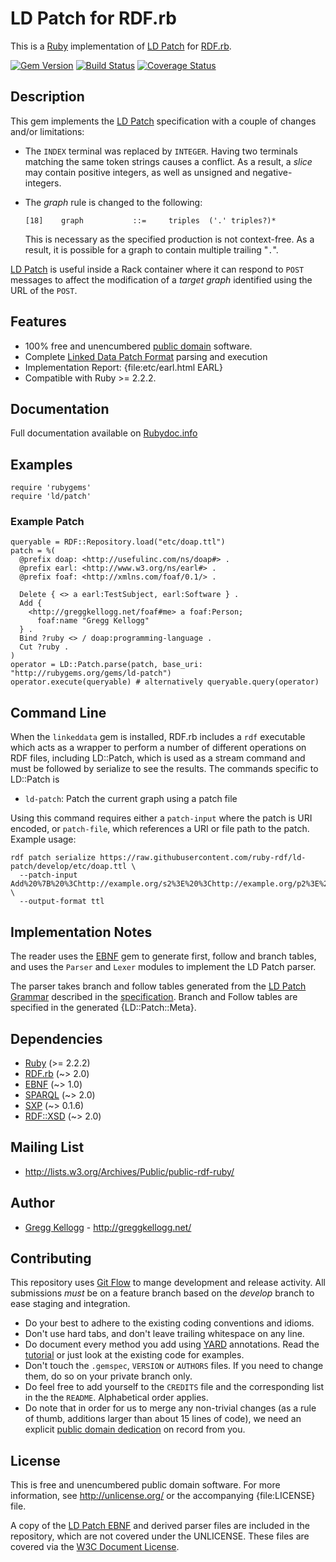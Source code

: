 # LD Patch for RDF.rb

This is a [Ruby][] implementation of [LD Patch][] for [RDF.rb][].

[![Gem Version](https://badge.fury.io/rb/ld-patch.png)](http://badge.fury.io/rb/ld-patch)
[![Build Status](https://travis-ci.org/ruby-rdf/ld-patch.png?branch=master)](http://travis-ci.org/ruby-rdf/ld-patch)
[![Coverage Status](https://coveralls.io/repos/ruby-rdf/ld-patch/badge.svg)](https://coveralls.io/r/ruby-rdf/ld-patch)

## Description

This gem implements the [LD Patch][] specification with a couple of changes and/or limitations:

* The `INDEX` terminal was replaced by `INTEGER`. Having two terminals matching the same token strings causes a conflict. As a result, a _slice_ may contain positive integers, as well as unsigned and negative-integers.
* The _graph_ rule is changed to the following:

      [18]    graph           ::=     triples  ('.' triples?)*

  This is necessary as the specified production is not context-free. As a result, it is possible for a graph to contain multiple trailing "`.`".

[LD Patch][] is useful inside a Rack container where it can respond to `POST` messages to affect the modification of a _target graph_ identified using the URL of the `POST`.

## Features

* 100% free and unencumbered [public domain](http://unlicense.org/) software.
* Complete [Linked Data Patch Format][LD Patch] parsing and execution
* Implementation Report: {file:etc/earl.html EARL}
* Compatible with Ruby >= 2.2.2.

## Documentation
Full documentation available on [Rubydoc.info][LD-Patch doc]

## Examples

    require 'rubygems'
    require 'ld/patch'

### Example Patch

    queryable = RDF::Repository.load("etc/doap.ttl")
    patch = %(
      @prefix doap: <http://usefulinc.com/ns/doap#> .
      @prefix earl: <http://www.w3.org/ns/earl#> .
      @prefix foaf: <http://xmlns.com/foaf/0.1/> .

      Delete { <> a earl:TestSubject, earl:Software } .
      Add {
        <http://greggkellogg.net/foaf#me> a foaf:Person;
          foaf:name "Gregg Kellogg"
      } .
      Bind ?ruby <> / doap:programming-language .
      Cut ?ruby .
    )
    operator = LD::Patch.parse(patch, base_uri: "http://rubygems.org/gems/ld-patch")
    operator.execute(queryable) # alternatively queryable.query(operator)

## Command Line
When the `linkeddata` gem is installed, RDF.rb includes a `rdf` executable which acts as a wrapper to perform a number of different
operations on RDF files, including LD::Patch, which is used as a stream command and must be followed by serialize to see the results. The commands specific to LD::Patch is 

* `ld-patch`: Patch the current graph using a patch file

Using this command requires either a `patch-input` where the patch is URI encoded, or `patch-file`, which references a URI or file path to the patch. 
Example usage:

    rdf patch serialize https://raw.githubusercontent.com/ruby-rdf/ld-patch/develop/etc/doap.ttl \
      --patch-input Add%20%7B%20%3Chttp://example.org/s2%3E%20%3Chttp://example.org/p2%3E%20%3Chttp://example.org/o2%3E%20%7D%20. \
      --output-format ttl

## Implementation Notes
The reader uses the [EBNF][] gem to generate first, follow and branch tables, and uses the `Parser` and `Lexer` modules to implement the LD Patch parser.

The parser takes branch and follow tables generated from the [LD Patch Grammar](file.ld-patch.html) described in the [specification][LD Patch]. Branch and Follow tables are specified in the generated {LD::Patch::Meta}.

## Dependencies

* [Ruby](http://ruby-lang.org/) (>= 2.2.2)
* [RDF.rb](http://rubygems.org/gems/rdf) (~> 2.0)
* [EBNF][] (~> 1.0)
* [SPARQL][] (~> 2.0)
* [SXP][] (~> 0.1.6)
* [RDF::XSD][] (~> 2.0)

## Mailing List
* <http://lists.w3.org/Archives/Public/public-rdf-ruby/>

## Author
* [Gregg Kellogg](http://github.com/gkellogg) - <http://greggkellogg.net/>

## Contributing
This repository uses [Git Flow](https://github.com/nvie/gitflow) to mange development and release activity. All submissions _must_ be on a feature branch based on the _develop_ branch to ease staging and integration.

* Do your best to adhere to the existing coding conventions and idioms.
* Don't use hard tabs, and don't leave trailing whitespace on any line.
* Do document every method you add using [YARD][] annotations. Read the [tutorial][YARD-GS] or just look at the existing code for examples.
* Don't touch the `.gemspec`, `VERSION` or `AUTHORS` files. If you need to change them, do so on your private branch only.
* Do feel free to add yourself to the `CREDITS` file and the corresponding list in the the `README`. Alphabetical order applies.
* Do note that in order for us to merge any non-trivial changes (as a rule of thumb, additions larger than about 15 lines of code), we need an explicit [public domain dedication][PDD] on record from you.

## License
This is free and unencumbered public domain software. For more information,
see <http://unlicense.org/> or the accompanying {file:LICENSE} file.

A copy of the [LD Patch EBNF](file:etc/ld-patch.ebnf) and derived parser files are included in the repository, which are not covered under the UNLICENSE. These files are covered via the [W3C Document License](http://www.w3.org/Consortium/Legal/2002/copyright-documents-20021231).

[Ruby]:           http://ruby-lang.org/
[RDF]:            http://www.w3.org/RDF/
[YARD]:           http://yardoc.org/
[YARD-GS]:        http://rubydoc.info/docs/yard/file/docs/GettingStarted.md
[PDD]:             http://lists.w3.org/Archives/Public/public-rdf-ruby/2010May/0013.html
[RDF.rb]:         http://rubygems.org/gems/rdf
[RDF::XSD]:       http://rubygems.org/gems/rdf-xsd
[EBNF]:           http://rubygems.org/gems/ebnf
[SPARQL]:         http://rubygems.org/gems/sparql
[Linked Data]:    http://rubygems.org/gems/linkeddata
[SSE]:            http://openjena.org/wiki/SSE
[SXP]:            http://rubygems.org/gems/sxp-ruby
[LD Patch]:       http://www.w3.org/TR/ldpatch/
[LD-Patch doc]:   http://rubydoc.info/github/ruby-rdf/ld-patch
